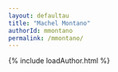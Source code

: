 ```yaml
---
layout: defaultau
title: "Machel Montano"
authorId: mmontano
permalink: /mmontano/
---
```

{% include loadAuthor.html %}
<script>
    $(document).ready(function(){
        showAuthorBio('{{ page.authorId }}');
   });
</script>